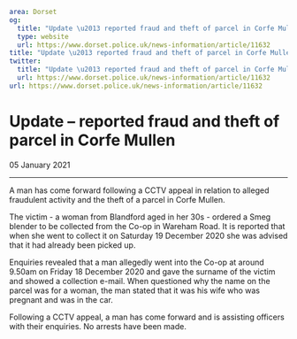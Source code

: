 ```yaml
area: Dorset
og:
  title: "Update \u2013 reported fraud and theft of parcel in Corfe Mullen"
  type: website
  url: https://www.dorset.police.uk/news-information/article/11632
title: "Update \u2013 reported fraud and theft of parcel in Corfe Mullen |"
twitter:
  title: "Update \u2013 reported fraud and theft of parcel in Corfe Mullen"
  url: https://www.dorset.police.uk/news-information/article/11632
url: https://www.dorset.police.uk/news-information/article/11632
```

# Update – reported fraud and theft of parcel in Corfe Mullen

05 January 2021

* * *

A man has come forward following a CCTV appeal in relation to alleged fraudulent activity and the theft of a parcel in Corfe Mullen.

The victim - a woman from Blandford aged in her 30s - ordered a Smeg blender to be collected from the Co-op in Wareham Road. It is reported that when she went to collect it on Saturday 19 December 2020 she was advised that it had already been picked up.

Enquiries revealed that a man allegedly went into the Co-op at around 9.50am on Friday 18 December 2020 and gave the surname of the victim and showed a collection e-mail. When questioned why the name on the parcel was for a woman, the man stated that it was his wife who was pregnant and was in the car.

Following a CCTV appeal, a man has come forward and is assisting officers with their enquiries. No arrests have been made.
